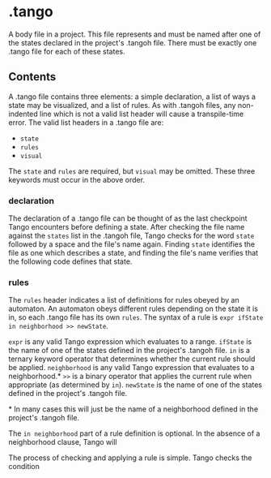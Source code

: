 # .tango
A body file in a project. This file represents and must be named after one of the states declared in the project's .tangoh file. There must be exactly one .tango file for each of these states.

## Contents
A .tango file contains three elements: a simple declaration, a list of ways a state may be visualized, and a list of rules. As with .tangoh files, any non-indented line which is not a valid list header will cause a transpile-time error. The valid list headers in a .tango file are:
- `state`
- `rules`
- `visual`

The `state` and `rules` are required, but `visual` may be omitted. These three keywords must occur in the above order.
### declaration
The declaration of a .tango file can be thought of as the last checkpoint Tango encounters before defining a state. After checking the file name against the `states` list in the .tangoh file, Tango checks for the word `state` followed by a space and the file's name again. Finding `state` identifies the file as one which describes a state, and finding the file's name verifies that the following code defines that state.
### rules
The `rules` header indicates a list of definitions for rules obeyed by an automaton. An automaton obeys different rules depending on the state it is in, so each .tango file has its own `rules`. The syntax of a rule is `expr ifState in neighborhood >> newState`.

`expr` is any valid Tango expression which evaluates to a range.
`ifState` is the name of one of the states defined in the project's .tangoh file.
`in` is a ternary keyword operator that determines whether the current rule should be applied.
`neighborhood` is any valid Tango expression that evaluates to a neighborhood.*
`>>` is a binary operator that applies the current rule when appropriate (as determined by `in`).
`newState` is the name of one of the states defined in the project's .tangoh file.

\* In many cases this will just be the name of a neighborhood defined in the project's .tangoh file.

The `in neighborhood` part of a rule definition is optional. In the absence of a neighborhood clause, Tango will 

The process of checking and applying a rule is simple. Tango checks the condition 
<!--stackedit_data:
eyJoaXN0b3J5IjpbLTI2MzkxNzQ4MSwzNDI4MDU5MF19
-->